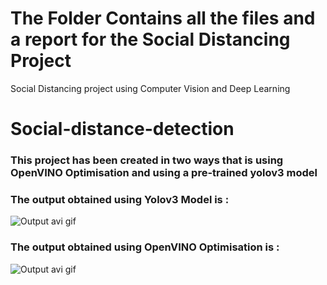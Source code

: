# The Folder Contains all the files and a report for the Social Distancing Project
Social Distancing project using Computer Vision and Deep Learning
# Social-distance-detection

### This project has been created in two ways that is using OpenVINO Optimisation and using a pre-trained yolov3 model

### The output obtained using Yolov3 Model is :
![Output avi gif](https://github.com/rohitviswam/intelrepo/blob/main/rohit_MITmanipal_Social-Distancing-project-using-Computer-Vision-and-Deep-Learning/Social%20Distancing%20Project/outputs/ped_walkoutput.gif)

### The output obtained using OpenVINO Optimisation is :
![Output avi gif](https://github.com/rohitviswam/intelrepo/blob/main/rohit_MITmanipal_Social-Distancing-project-using-Computer-Vision-and-Deep-Learning/Optimised%20Project/outputs/sample_bbox.gif)

